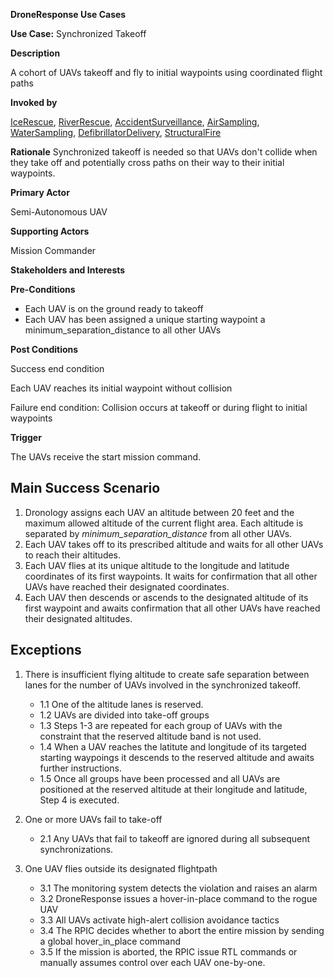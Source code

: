 **DroneResponse Use Cases**

**Use Case:** Synchronized Takeoff

**Description**

A cohort of UAVs takeoff and fly to initial waypoints using coordinated flight paths

**Invoked by**

[IceRescue](../main/IceRescue.md), [RiverRescue](../main/RiverRescue.md), [AccidentSurveillance](../main/AccidentSurveillance.md), [AirSampling](../main/AirSampling.md), [WaterSampling](../main/WaterSampling.md), [DefibrillatorDelivery](../main/DefibrillatorDelivery.md), [StructuralFire](../main/StructuralFire.md)

**Rationale**
Synchronized takeoff is needed so that UAVs don&#39;t collide when they take off and potentially cross paths on their way to their initial waypoints.

**Primary Actor**

Semi-Autonomous UAV

**Supporting Actors**

Mission Commander

**Stakeholders and Interests**

**Pre-Conditions**

- Each UAV is on the ground ready to takeoff
- Each UAV has been assigned a unique starting waypoint a minimum_separation_distance to all other UAVs

**Post Conditions**

Success end condition

Each UAV reaches its initial waypoint without collision

Failure end condition:
 Collision occurs at takeoff or during flight to initial waypoints

**Trigger**

The UAVs receive the start mission command.

## Main Success Scenario

1. Dronology assigns each UAV an altitude between 20 feet and the maximum allowed altitude of the current flight area. Each altitude is separated by _minimum\_separation\_distance_ from all other UAVs.
2. Each UAV takes off to its prescribed altitude and waits for all other UAVs to reach their altitudes.
3. Each UAV flies at its unique altitude to the longitude and latitude coordinates of its first waypoints. It waits for confirmation that all other UAVs have reached their designated coordinates.
4. Each UAV then descends or ascends to the designated altitude of its first waypoint and awaits confirmation that all other UAVs have reached their designated altitudes.

## Exceptions
1. There is insufficient flying altitude to create safe separation between lanes for the number of UAVs involved in the synchronized takeoff.
   * 1.1 One of the altitude lanes is reserved.
   * 1.2 UAVs are divided into take-off groups
   * 1.3 Steps 1-3 are repeated for each group of UAVs with the constraint that the reserved altitude band is not used.
   * 1.4 When a UAV reaches the latitute and longitude of its targeted starting waypoings it descends to the reserved altitude and awaits further instructions.
   * 1.5 Once all groups have been processed and all UAVs are positioned at the reserved altitude at their longitude and latitude, Step 4 is executed.
   
2. One or more UAVs fail to take-off
   * 2.1 Any UAVs that fail to takeoff are ignored during all subsequent synchronizations.
   
3. One UAV flies outside its designated flightpath
   * 3.1 The monitoring system detects the violation and raises an alarm
   * 3.2 DroneResponse issues a hover-in-place command to the rogue UAV
   * 3.3 All UAVs activate high-alert collision avoidance tactics
   * 3.4 The RPIC decides whether to abort the entire mission by sending a global hover_in_place command
   * 3.5 If the mission is aborted, the RPIC issue RTL commands or manually assumes control over each UAV one-by-one.

